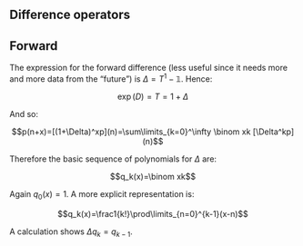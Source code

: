 <article>

# Difference operators

## Forward

The expression for the forward difference (less useful since it needs more and more data from the “future”) is $\Delta=T^1-\mathbb1$. Hence:

$$\exp(D)=T=1+\Delta$$

And so:

$$p(n+x)=[(1+\Delta)^xp](n)=\sum\limits_{k=0}^\infty \binom xk [\Delta^kp](n)$$

Therefore the basic sequence of polynomials for $\Delta$ are:

$$q_k(x)=\binom xk$$

Again $q_0(x)=1$. A more explicit representation is:

$$q_k(x)=\frac1{k!}\prod\limits_{n=0}^{k-1}(x-n)$$

A calculation shows $\Delta q_k=q_{k-1}$.

</article>